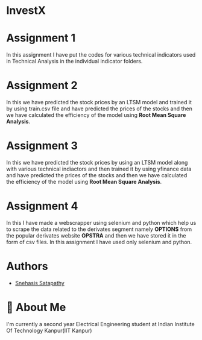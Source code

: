 # InvestX
# Assignment 1
In this assignment I have put the codes for various technical indicators used in Technical Analysis in the individual indicator folders.
# Assignment 2
In this we have predicted the stock prices by an LTSM model and trained it by using train.csv file and have predicted the prices of the stocks and then we have calculated the efficiency of the model using **Root Mean Square Analysis**.
# Assignment 3
In this we have predicted the stock prices by using an LTSM model along with various technical indiactors and then trained it by using yfinance data and have predicted the prices of the stocks and then we have calculated the efficiency of the model using **Root Mean Square Analysis**.
# Assignment 4
In this I have made a webscrapper using selenium and python which help us to scrape the data related to the derivates segment namely **OPTIONS** from the popular derivates website **OPSTRA** and then we have stored it in the form of csv files. In this assignment I have used only selenium and python. 

# Authors

- [Snehasis Satapathy](https://www.github.com/firysnehasis)


# 🚀 About Me
I'm currently a second year Electrical Engineering student at Indian Institute Of Technology Kanpur(IIT Kanpur)
